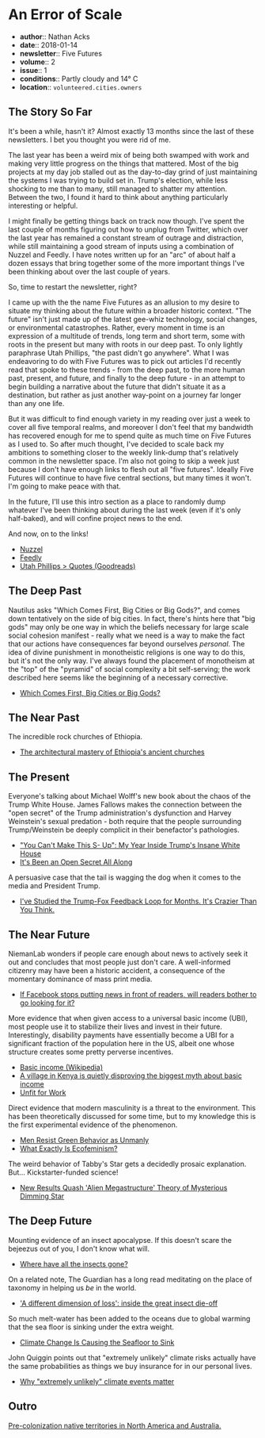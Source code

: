 # An Error of Scale

* **author**:: Nathan Acks
* **date**:: 2018-01-14
* **newsletter**:: Five Futures
* **volume**:: 2
* **issue**:: 1
* **conditions**:: Partly cloudy and 14° C
* **location**:: `volunteered.cities.owners`

## The Story So Far

It's been a while, hasn't it? Almost exactly 13 months since the last of these newsletters. I bet you thought you were rid of me.

The last year has been a weird mix of being both swamped with work and making very little progress on the things that mattered. Most of the big projects at my day job stalled out as the day-to-day grind of just maintaining the systems I was trying to build set in. Trump's election, while less shocking to me than to many, still managed to shatter my attention. Between the two, I found it hard to think about anything particularly interesting or helpful.

I might finally be getting things back on track now though. I've spent the last couple of months figuring out how to unplug from Twitter, which over the last year has remained a constant stream of outrage and distraction, while still maintaining a good stream of inputs using a combination of Nuzzel and Feedly. I have notes written up for an "arc" of about half a dozen essays that bring together some of the more important things I've been thinking about over the last couple of years.

So, time to restart the newsletter, right?

I came up with the the name Five Futures as an allusion to my desire to situate my thinking about the future within a broader historic context. "The future" isn't just made up of the latest gee-whiz technology, social changes, or environmental catastrophes. Rather, every moment in time is an expression of a multitude of trends, long term and short term, some with roots in the present but many with roots in our deep past. To only lightly paraphrase Utah Phillips, "the past didn't go anywhere". What I was endeavoring to do with Five Futures was to pick out articles I'd recently read that spoke to these trends - from the deep past, to the more human past, present, and future, and finally to the deep future - in an attempt to begin building a narrative about the future that didn't situate it as a destination, but rather as just another way-point on a journey far longer than any one life.

But it was difficult to find enough variety in my reading over just a week to cover all five temporal realms, and moreover I don't feel that my bandwidth has recovered enough for me to spend quite as much time on Five Futures as I used to. So after much thought, I've decided to scale back my ambitions to something closer to the weekly link-dump that's relatively common in the newsletter space. I'm also not going to skip a week just because I don't have enough links to flesh out all "five futures". Ideally Five Futures will continue to have five central sections, but many times it won't. I'm going to make peace with that.

In the future, I'll use this intro section as a place to randomly dump whatever I've been thinking about during the last week (even if it's only half-baked), and will confine project news to the end.

And now, on to the links!

* [Nuzzel](http://nuzzel.com/)
* [Feedly](https://feedly.com/)
* [Utah Phillips > Quotes (Goodreads)](https://www.goodreads.com/author/quotes/768960.Utah_Phillips)

## The Deep Past

Nautilus asks "Which Comes First, Big Cities or Big Gods?", and comes down tentatively on the side of big cities. In fact, there's hints here that "big gods" may only be one way in which the beliefs necessary for large scale social cohesion manifest - really what we need is a way to make the fact that our actions have consequences far beyond ourselves *personal*. The idea of divine punishment in monotheistic religions is one way to do this, but it's not the only way. I've always found the placement of monotheism at the "top" of the "pyramid" of social complexity a bit self-serving; the work described here seems like the beginning of a necessary corrective.

* [Which Comes First, Big Cities or Big Gods?](http://nautil.us/blog/-which-comes-first-big-cities-or-big-gods)

## The Near Past

The incredible rock churches of Ethiopia.

* [The architectural mastery of Ethiopia's ancient churches](https://qz.com/1165240/photos-the-architectural-mastery-of-ethiopias-ancient-lalibela-and-st-mary-of-zion-churches/)

## The Present

Everyone's talking about Michael Wolff's new book about the chaos of the Trump White House. James Fallows makes the connection between the "open secret" of the Trump administration's dysfunction and Harvey Weinstein's sexual predation - both require that the people surrounding Trump/Weinstein be deeply complicit in their benefactor's pathologies.

* ["You Can't Make This S- Up": My Year Inside Trump's Insane White House](https://www.hollywoodreporter.com/news/michael-wolff-my-insane-year-inside-trumps-white-house-1071504)
* [It's Been an Open Secret All Along](https://www.theatlantic.com/politics/archive/2018/01/it-was-an-open-secret/549653/)

A persuasive case that the tail is wagging the dog when it comes to the media and President Trump.

* [I've Studied the Trump-Fox Feedback Loop for Months. It's Crazier Than You Think.](https://www.politico.com/magazine/story/2018/01/05/trump-media-feedback-loop-216248)

## The Near Future

NiemanLab wonders if people care enough about news to actively seek it out and concludes that most people just don't care. A well-informed citizenry may have been a historic accident, a consequence of the momentary dominance of mass print media.

* [If Facebook stops putting news in front of readers, will readers bother to go looking for it?](http://www.niemanlab.org/2018/01/if-facebook-stops-putting-news-in-front-of-readers-will-readers-bother-to-go-looking-for-it/)

More evidence that when given access to a universal basic income (UBI), most people use it to stabilize their lives and invest in their future. Interestingly, disability payments have essentially become a UBI for a significant fraction of the population here in the US, albeit one whose structure creates some pretty perverse incentives.

* [Basic income (Wikipedia)](https://en.wikipedia.org/wiki/Basic_income)
* [A village in Kenya is quietly disproving the biggest myth about basic income](http://www.businessinsider.com/kenya-village-disproving-biggest-myth-about-basic-income-2017-12)
* [Unfit for Work](https://apps.npr.org/unfit-for-work/)

Direct evidence that modern masculinity is a threat to the environment. This has been theoretically discussed for some time, but to my knowledge this is the first experimental evidence of the phenomenon.

* [Men Resist Green Behavior as Unmanly](https://www.scientificamerican.com/article/men-resist-green-behavior-as-unmanly/)
* [What Exactly Is Ecofeminism?](https://www.bustle.com/articles/155515-what-exactly-is-ecofeminism)

The weird behavior of Tabby's Star gets a decidedly prosaic explanation. But… Kickstarter-funded science!

* [New Results Quash 'Alien Megastructure' Theory of Mysterious Dimming Star](https://gizmodo.com/new-results-quash-alien-megastructure-theory-of-myste-1821734317)

## The Deep Future

Mounting evidence of an insect apocalypse. If this doesn't scare the bejeezus out of you, I don't know what will.

* [Where have all the insects gone?](https://www.sciencemag.org/news/2017/05/where-have-all-insects-gone)

On a related note, The Guardian has a long read meditating on the place of taxonomy in helping us *be* in the world.

* ['A different dimension of loss': inside the great insect die-off](https://www.theguardian.com/environment/2017/dec/14/a-different-dimension-of-loss-great-insect-die-off-sixth-extinction)

So much melt-water has been added to the oceans due to global warming that the sea floor is sinking under the extra weight.

* [Climate Change Is Causing the Seafloor to Sink](https://earther.com/climate-change-is-causing-the-seafloor-to-sink-1821632553)

John Quiggin points out that "extremely unlikely" climate risks actually have the same probabilities as things we buy insurance for in our personal lives.

* [Why "extremely unlikely" climate events matter](https://crookedtimber.org/2018/01/05/why-extremely-unlikely-climate-events-matter/)

## Outro

[Pre-colonization native territories in North America and Australia.](https://native-land.ca/)
